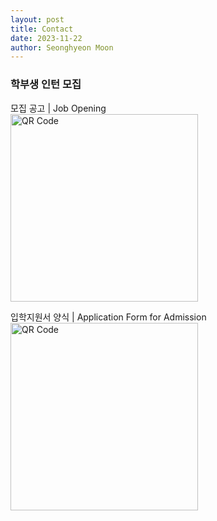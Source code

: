 ```yaml
---
layout: post
title: Contact
date: 2023-11-22
author: Seonghyeon Moon
---
```


### 학부생 인턴 모집

모집 공고 \| Job Opening  
<img src="{{ site.baseurl }}/img/contact/job_opening_20231122.png" style="width:300px" alt="QR Code">  

입학지원서 양식 \| Application Form for Admission  
<img src="{{ site.baseurl }}/img/contact/ipmlab_personal_statement_template.png" style="width:300px" alt="QR Code">  